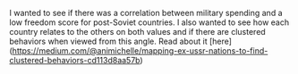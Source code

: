 I wanted to see if there was a correlation between military spending and a low freedom score for post-Soviet countries. I also wanted to see how each country relates to the others on both values and if there are clustered behaviors when viewed from this angle. Read about it [here] (https://medium.com/@animichelle/mapping-ex-ussr-nations-to-find-clustered-behaviors-cd113d8aa57b)
